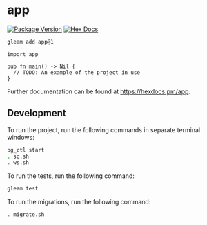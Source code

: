 # app

[![Package Version](https://img.shields.io/hexpm/v/app)](https://hex.pm/packages/app)
[![Hex Docs](https://img.shields.io/badge/hex-docs-ffaff3)](https://hexdocs.pm/app/)

```sh
gleam add app@1
```

```gleam
import app

pub fn main() -> Nil {
  // TODO: An example of the project in use
}
```

Further documentation can be found at <https://hexdocs.pm/app>.

## Development

To run the project, run the following commands in separate terminal windows:

```sh
pg_ctl start
. sq.sh
. ws.sh
```

To run the tests, run the following command:

```sh
gleam test
```

To run the migrations, run the following command:

```sh
. migrate.sh
```
